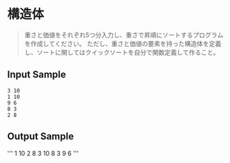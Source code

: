 # 構造体
> 重さと価値をそれぞれ5つ分入力し、重さで昇順にソートするプログラムを作成してください。
> ただし、重さと価値の要素を持った構造体を定義し、ソートに関してはクイックソートを自分で関数定義して作ること。

## Input Sample
```
3 10
1 10
9 6
8 3
2 8
```

## Output Sample
'''
1 10
2 8
3 10
8 3
9 6
'''
